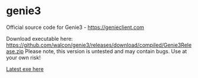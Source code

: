 # genie3

Official source code for Genie3 - https://genieclient.com

Download executable here:
https://github.com/walcon/genie3/releases/download/compiled/Genie3Release.zip
Please note, this version is untested and may contain bugs. Use at your own risk!

[Latest exe here](/bin/Release/Genie.exe)
